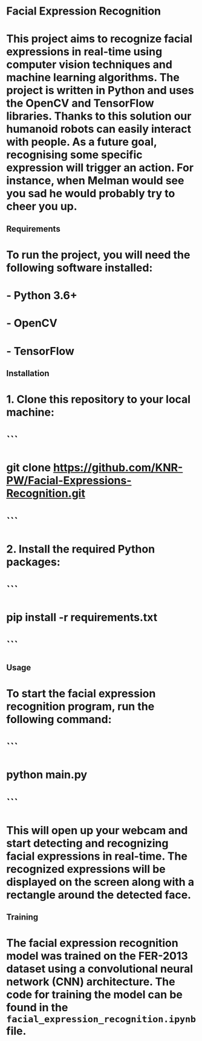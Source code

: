 # Facial Expression Recognition

# This project aims to recognize facial expressions in real-time using computer vision techniques and machine learning algorithms. The project is written in Python and uses the OpenCV and TensorFlow libraries. Thanks to this solution our humanoid robots can easily interact with people. As a future goal, recognising some specific expression will trigger an action. For instance, when Melman would see you sad he would probably try to cheer you up.

## Requirements

# To run the project, you will need the following software installed:

# - Python 3.6+
# - OpenCV 
# - TensorFlow 

## Installation

# 1. Clone this repository to your local machine:

#    ```
#    git clone https://github.com/KNR-PW/Facial-Expressions-Recognition.git
#    ```

# 2. Install the required Python packages:

#    ```
#    pip install -r requirements.txt
#    ```

## Usage

# To start the facial expression recognition program, run the following command:

# ```
# python main.py
# ```

# This will open up your webcam and start detecting and recognizing facial expressions in real-time. The recognized expressions will be displayed on the screen along with a rectangle around the detected face.

## Training

# The facial expression recognition model was trained on the FER-2013 dataset using a convolutional neural network (CNN) architecture. The code for training the model can be found in the `facial_expression_recognition.ipynb` file.

